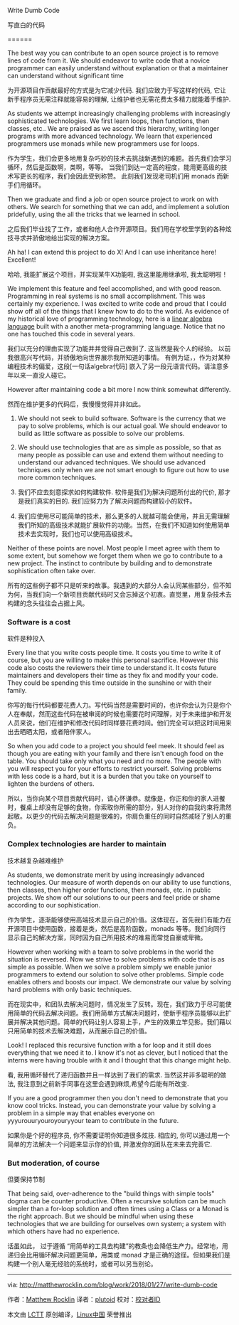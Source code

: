 Write Dumb Code

写直白的代码

======

The best way you can contribute to an open source project is to remove lines of code from it. We should endeavor to write code that a novice programmer can easily understand without explanation or that a maintainer can understand without significant time

为开源项目作贡献最好的方式是为它减少代码. 我们应致力于写这样的代码, 它让新手程序员无需注释就能容易的理解, 让维护者也无需花费太多精力就能着手维护.

As students we attempt increasingly challenging problems with increasingly sophisticated technologies. We first learn loops, then functions, then classes, etc.. We are praised as we ascend this hierarchy, writing longer programs with more advanced technology. We learn that experienced programmers use monads while new programmers use for loops.

作为学生，我们会更多地用复杂巧妙的技术去挑战新遇到的难题。首先我们会学习循环，然后是函数啊，类啊，等等。 当我们到达一定高的程度，能用更高级的技术写更长的程序，我们会因此受到称赞。 此刻我们发现老司机们用 monads 而新手们用循环。

Then we graduate and find a job or open source project to work on with others. We search for something that we can add, and implement a solution pridefully, using the all the tricks that we learned in school.

之后我们毕业找了工作，或者和他人合作开源项目。我们用在学校里学到的各种炫技寻求并骄傲地给出实现的解决方案。

Ah ha! I can extend this project to do X! And I can use inheritance here! Excellent!

哈哈, 我能扩展这个项目，并实现某牛X功能啦, 我这里能用继承啦, 我太聪明啦！


We implement this feature and feel accomplished, and with good reason. Programming in real systems is no small accomplishment. This was certainly my experience. I was excited to write code and proud that I could show off all of the things that I knew how to do to the world. As evidence of my historical love of programming technology, here is a [linear algebra language][1] built with a another meta-programming language. Notice that no one has touched this code in several years.

我们以充分的理由实现了功能并并觉得自己做到了.  这当然是我个人的经验。 以前我很高兴写代码，并骄傲地向世界展示我所知道的事情。 有例为证，，作为对某种编程技术的偏爱，这段[一句话algebra代码] 嵌入了另一段元语言代码。请注意多年以来一直没人碰它。

However after maintaining code a bit more I now think somewhat differently.

然而在维护更多的代码后，我慢慢觉得并非如此。

  1. We should not seek to build software. Software is the currency that we pay to solve problems, which is our actual goal. We should endeavor to build as little software as possible to solve our problems.
  2. We should use technologies that are as simple as possible, so that as many people as possible can use and extend them without needing to understand our advanced techniques. We should use advanced techniques only when we are not smart enough to figure out how to use more common techniques.

1. 我们不应去刻意探求如何构建软件. 软件是我们为解决问题所付出的代价, 那才是我们真实的目的. 我们应努力为了解决问题而构建较小的软件。

2. 我们应使用尽可能简单的技术，那么更多的人就越可能会使用，并且无需理解我们所知的高级技术就能扩展软件的功能。当然，在我们不知道如何使用简单技术去实现时，我们也可以使用高级技术。

Neither of these points are novel. Most people I meet agree with them to some extent, but somehow we forget them when we go to contribute to a new project. The instinct to contribute by building and to demonstrate sophistication often take over.

所有的这些例子都不只是听来的故事。我遇到的大部分人会认同某些部分，但不知为何，当我们向一个新项目贡献代码时又会忘掉这个初衷。直觉里，用复杂技术去构建的念头往往会占据上风。

### Software is a cost

软件是种投入

Every line that you write costs people time. It costs you time to write it of course, but you are willing to make this personal sacrifice. However this code also costs the reviewers their time to understand it. It costs future maintainers and developers their time as they fix and modify your code. They could be spending this time outside in the sunshine or with their family.

你写的每行代码都要花费人力。写代码当然是需要时间的，也许你会认为只是你个人在奉献，然而这些代码在被审阅的时候也需要花时间理解，对于未来维护和开发人员来说，他们在维护和修改代码时同样要花费时间。他们完全可以把这时间用来出去晒晒太阳，或者陪伴家人。

So when you add code to a project you should feel meek. It should feel as though you are eating with your family and there isn't enough food on the table. You should take only what you need and no more. The people with you will respect you for your efforts to restrict yourself. Solving problems with less code is a hard, but it is a burden that you take on yourself to lighten the burdens of others.

所以，当你向某个项目贡献代码时，请心怀谦恭。就像是，你正和你的家人进餐时，餐桌上却没有足够的食物，你索取你所需的部分，别人对你的自我约束将肃然起敬。以更少的代码去解决问题是很难的，你肩负重任的同时自然减轻了别人的重负。

### Complex technologies are harder to maintain

技术越复杂越难维护

As students, we demonstrate merit by using increasingly advanced technologies. Our measure of worth depends on our ability to use functions, then classes, then higher order functions, then monads, etc. in public projects. We show off our solutions to our peers and feel pride or shame according to our sophistication.

作为学生，逐渐能够使用高端技术显示自己的价值。这体现在，首先我们有能力在开源项目中使用函数，接着是类，然后是高阶函数，monads 等等。我们向同行显示自己的解决方案，同时因为自己所用技术的难易而常觉自豪或卑微。

However when working with a team to solve problems in the world the situation is reversed. Now we strive to solve problems with code that is as simple as possible. When we solve a problem simply we enable junior programmers to extend our solution to solve other problems. Simple code enables others and boosts our impact. We demonstrate our value by solving hard problems with only basic techniques.

而在现实中，和团队去解决问题时，情况发生了反转。现在，我们致力于尽可能使用简单的代码去解决问题。我们用简单方式解决问题时，使新手程序员能够以此扩展并解决其他问题。简单的代码让别人容易上手，产生的效果立竿见影。我们藉以只用简单的技术去解决难题，从而展示自己的价值。

Look! I replaced this recursive function with a for loop and it still does everything that we need it to. I know it's not as clever, but I noticed that the interns were having trouble with it and I thought that this change might help.

看, 我用循环替代了递归函数并且一样达到了我们的需求. 当然这并非多聪明的做法, 我注意到之前新手同事在这里会遇到麻烦,希望今后能有所改变.

If you are a good programmer then you don't need to demonstrate that you know cool tricks. Instead, you can demonstrate your value by solving a problem in a simple way that enables everyone on yyyurouuryouroyouryyour team to contribute in the future.

如果你是个好的程序员, 你不需要证明你知道很多炫技. 相应的, 你可以通过用一个简单的方法解决一个问题来显示你的价值, 并激发你的团队在未来去完善它.

### But moderation, of course

但要保持节制

That being said, over-adherence to the "build things with simple tools" dogma can be counter productive. Often a recursive solution can be much simpler than a for-loop solution and often times using a Class or a Monad is the right approach. But we should be mindful when using these technologies that we are building for ourselves own system; a system with which others have had no experience.

话虽如此， 过于遵循 “用简单的工具去构建”的教条也会降低生产力。经常地，用递归会比用循环解决问题更简单，用类或 monad 才是正确的途径。但如果我们是构建一个别人毫无经验的系统时，或者可以另当别论。


--------------------------------------------------------------------------------

via: http://matthewrocklin.com/blog/work/2018/01/27/write-dumb-code

作者：[Matthew Rocklin][a]
译者：[plutoid](https://github.com/plutoid) 
校对：[校对者ID](https://github.com/校对者ID)

本文由 [LCTT](https://github.com/LCTT/TranslateProject) 原创编译，[Linux中国](https://linux.cn/) 荣誉推出

[a]:http://matthewrocklin.com
[1]:https://github.com/mrocklin/matrix-algebra
